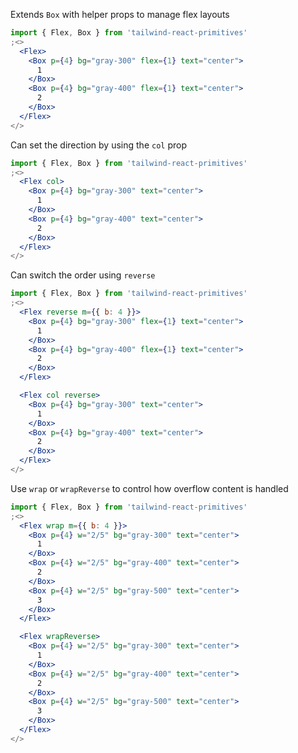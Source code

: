 Extends `Box` with helper props to manage flex layouts

```jsx
import { Flex, Box } from 'tailwind-react-primitives'
;<>
  <Flex>
    <Box p={4} bg="gray-300" flex={1} text="center">
      1
    </Box>
    <Box p={4} bg="gray-400" flex={1} text="center">
      2
    </Box>
  </Flex>
</>
```

Can set the direction by using the `col` prop

```jsx
import { Flex, Box } from 'tailwind-react-primitives'
;<>
  <Flex col>
    <Box p={4} bg="gray-300" text="center">
      1
    </Box>
    <Box p={4} bg="gray-400" text="center">
      2
    </Box>
  </Flex>
</>
```

Can switch the order using `reverse`

```jsx
import { Flex, Box } from 'tailwind-react-primitives'
;<>
  <Flex reverse m={{ b: 4 }}>
    <Box p={4} bg="gray-300" flex={1} text="center">
      1
    </Box>
    <Box p={4} bg="gray-400" flex={1} text="center">
      2
    </Box>
  </Flex>

  <Flex col reverse>
    <Box p={4} bg="gray-300" text="center">
      1
    </Box>
    <Box p={4} bg="gray-400" text="center">
      2
    </Box>
  </Flex>
</>
```

Use `wrap` or `wrapReverse` to control how overflow content is handled

```jsx
import { Flex, Box } from 'tailwind-react-primitives'
;<>
  <Flex wrap m={{ b: 4 }}>
    <Box p={4} w="2/5" bg="gray-300" text="center">
      1
    </Box>
    <Box p={4} w="2/5" bg="gray-400" text="center">
      2
    </Box>
    <Box p={4} w="2/5" bg="gray-500" text="center">
      3
    </Box>
  </Flex>

  <Flex wrapReverse>
    <Box p={4} w="2/5" bg="gray-300" text="center">
      1
    </Box>
    <Box p={4} w="2/5" bg="gray-400" text="center">
      2
    </Box>
    <Box p={4} w="2/5" bg="gray-500" text="center">
      3
    </Box>
  </Flex>
</>
```
